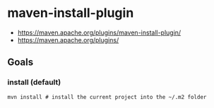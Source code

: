 # maven-install-plugin

- <https://maven.apache.org/plugins/maven-install-plugin/>
- <https://maven.apache.org/plugins/>

## Goals

### install (default)

```shell
mvn install # install the current project into the ~/.m2 folder
```
